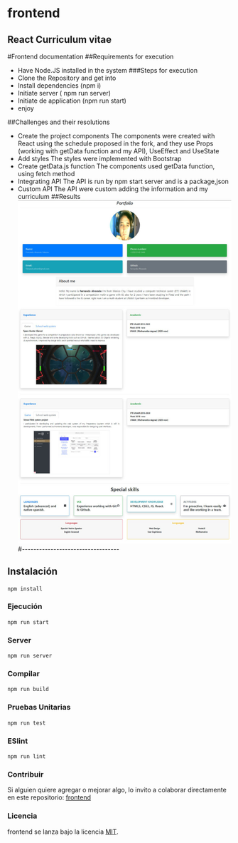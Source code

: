# frontend

## React Curriculum vitae

#Frontend documentation
##Requirements for execution
- Have Node.JS installed in the system 
 ###Steps for execution
- Clone the Repository and get into
- Install dependencies (npm i)
- Initiate server ( npm run server)
- Initiate de application (npm run start)
- enjoy

##Challenges and their resolutions 
- Create the project components
The components  were created with React using the schedule proposed in the fork, and they use Props (working with getData function and my API), UseEffect and UseState
- Add styles
The styles were implemented with Bootstrap
- Create getData.js function
The components used getData function, using fetch method 
- Integrating API
The API  is run by npm start server and is a package,json
- Custom API
The API were custom adding the information and my curriculum
##Results
![](./public/statics/images/Portafolio.jpeg)
#----------------------------------

## Instalación
```
npm install
```

### Ejecución
```
npm run start
```

### Server
```
npm run server
```

### Compilar
```
npm run build
```

### Pruebas Unitarias
```
npm run test
```

### ESlint
```
npm run lint
```


### Contribuir
Si alguien quiere agregar o mejorar algo, lo invito a colaborar directamente en este repositorio: [frontend](https://github.com/platzimaster/frontend/)

### Licencia
frontend se lanza bajo la licencia [MIT](https://opensource.org/licenses/MIT).
